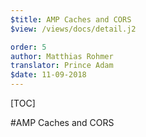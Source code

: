 ```yaml
---
$title: AMP Caches and CORS
$view: /views/docs/detail.j2

order: 5
author: Matthias Rohmer
translator: Prince Adam
$date: 11-09-2018
---
```


[TOC]

#AMP Caches and CORS

